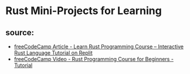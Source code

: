 # Rust Mini-Projects for Learning

## source:
- [freeCodeCamp Article - Learn Rust Programming Course – Interactive Rust Language Tutorial on Replit](https://www.freecodecamp.org/news/rust-in-replit/)
- [freeCodeCamp Video - Rust Programming Course for Beginners - Tutorial](https://www.youtube.com/watch?v=MsocPEZBd-M&t=148s)
